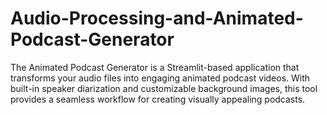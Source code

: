 # Audio-Processing-and-Animated-Podcast-Generator
The Animated Podcast Generator is a Streamlit-based application that transforms your audio files into engaging animated podcast videos. With built-in speaker diarization and customizable background images, this tool provides a seamless workflow for creating visually appealing podcasts.
